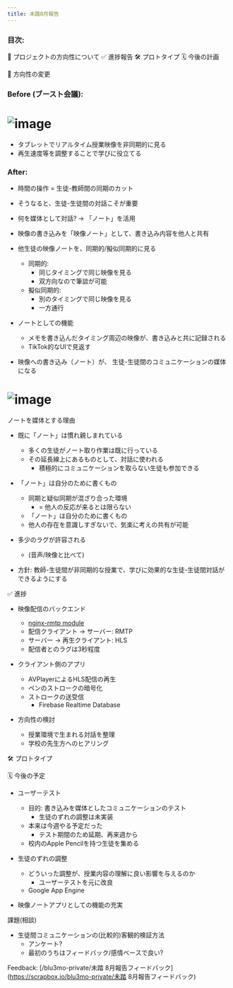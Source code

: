 ```yaml
---
title: 未踏8月報告
---
```


### 目次:

🤔  プロジェクトの方向性について
✅  進捗報告
🛠  プロトタイプ
🗓  今後の計画

🤔  方向性の変更

### Before (ブースト会議):

# ![image](https://gyazo.com/feddb170c0da8d4200d6e8640f476dc5/thumb/1000)

* タブレットでリアルタイム授業映像を非同期的に見る
* 再生速度等を調整することで学びに役立てる

### After:

* 時間の操作 = 生徒-教師間の同期のカット

* そうなると、生徒-生徒間の対話こそが重要

* 何を媒体として対話? → 「ノート」を活用

* 映像の書き込みを「映像ノート」として、書き込み内容を他人と共有

* 他生徒の映像ノートを、同期的/擬似同期的に見る
  
  * 同期的:
    * 同じタイミングで同じ映像を見る
    * 双方向なので筆談が可能
  * 擬似同期的:
    * 別のタイミングで同じ映像を見る
    * 一方通行
* ノートとしての機能
  
  * メモを書き込んだタイミング周辺の映像が、書き込みと共に記録される
  * TikTok的なUIで見返す
* 映像への書き込み（ノート）が、 生徒-生徒間のコミュニケーションの媒体になる

# ![image](https://gyazo.com/b590ee941bf69fdd11e78652acae0ad2/thumb/1000)

ノートを媒体とする理由

* 既に「ノート」は慣れ親しまれている
  
  * 多くの生徒がノート取り作業は既に行っている
  * その延長線上にあるものとして、対話に使われる
    * 積極的にコミュニケーションを取らない生徒も参加できる
* 「ノート」は自分のために書くもの
  
  * 同期と疑似同期が混ざり合った環境
    * = 他人の反応が来るとは限らない
  * 「ノート」は自分のために書くもの
  * 他人の存在を意識しすぎないで、気楽に考えの共有が可能
* 多少のラグが許容される
  
  * (音声/映像と比べて)
* 方針: 教師-生徒間が非同期的な授業で、学びに効果的な生徒-生徒間対話ができるようにする

✅  進捗

* 映像配信のバックエンド
  
  * [nginx-rmtp module](https://github.com/arut/nginx-rtmp-module)
  * 配信クライアント → サーバー: RMTP
  * サーバー → 再生クライアント: HLS
  * 配信者とのラグは3秒程度
* クライアント側のアプリ
  
  * AVPlayerによるHLS配信の再生
  * ペンのストロークの暗号化
  * ストロークの送受信
    * Firebase Realtime Database
* 方向性の検討
  
  * 授業環境で生まれる対話を整理
  * 学校の先生方へのヒアリング

🛠  プロトタイプ

🗓  今後の予定

* ユーザーテスト
  
  * 目的: 書き込みを媒体としたコミュニケーションのテスト
    * 生徒のずれの調整は未実装
  * 本来は今週やる予定だった
    * テスト期間のため延期、再来週から
  * 校内のApple Pencilを持つ生徒を集める
* 生徒のずれの調整
  
  * どういった調整が、授業内容の理解に良い影響を与えるのか
    * ユーザーテストを元に改良
  * Google App Engine
* 映像ノートアプリとしての機能の充実

課題(相談)

* 生徒間コミュニケーションの(比較的)客観的検証方法
  * アンケート?
  * 最初のうちはフィードバック/感情ベースで良い?

Feedback: \[/blu3mo-private/未踏 8月報告フィードバック\](https://scrapbox.io/blu3mo-private/未踏 8月報告フィードバック)
